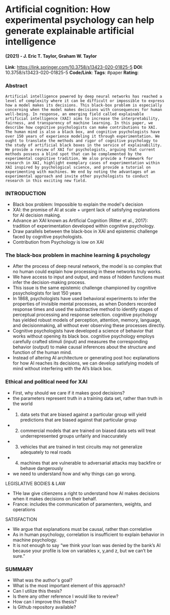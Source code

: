# Artificial cognition: How experimental psychology can help generate explainable artificial intelligence
#### (2021) - J. Eric T. Taylor, Graham W. Taylor
**Link**: https://link.springer.com/10.3758/s13423-020-01825-5
**DOI**: 10.3758/s13423-020-01825-5
**Code/Link**:
**Tags**: #paper
**Rating**:

### Abstract

```
Artificial intelligence powered by deep neural networks has reached a level of complexity where it can be difficult or impossible to express how a model makes its decisions. This black-box problem is especially concerning when the model makes decisions with consequences for human well-being. In response, an emerging field called explainable artificial intelligence (XAI) aims to increase the interpretability, fairness, and transparency of machine learning. In this paper, we describe how cognitive psychologists can make contributions to XAI. The human mind is also a black box, and cognitive psychologists have over 150 years of experience modeling it through experimentation. We ought to translate the methods and rigor of cognitive psychology to the study of artificial black boxes in the service of explainability. We provide a review of XAI for psychologists, arguing that current methods possess a blind spot that can be complemented by the experimental cognitive tradition. We also provide a framework for research in XAI, highlight exemplary cases of experimentation within XAI inspired by psychological science, and provide a tutorial on experimenting with machines. We end by noting the advantages of an experimental approach and invite other psychologists to conduct research in this exciting new field.
```

### INTRODUCTION

- Black box problem: Impossible to explain the model's decision
- XAI: the promise of AI at scale + urgent lack of satisfying explanations for AI decision making.
- Advance an XAI known as Artificial Cognition (Ritter et al., 2017): tradition of experimentation developed within cognitive psychology. 
- Draw parallels between the black-box in XAI and epistemic challenge faced by cognitive psychologists.
- Contribution from Psychology is low on XAI

### The black-box problem in machine learning & psychology

- After the process of deep neural network, the model is so complex that no human could explain how processing in these networks truly works.
- We have access to input and output, and mass of hidden functions must infer the decision-making process.
- This issue is the same epistemic challenge championed by cognitive pssychologists for last 150 years
- In 1868, psychologists have used behavioral experiments to infer the properties of invisible mental processes, as when Donders recorded response times and used the subtractive method to identify stages of perceptual processing and response selection. cognitive psychology has yielded robust models of perception, attention, memory, language, and decisionmaking, all without ever observing these processes directly.
- Cognitive psychologists have developed a science of behavior that works without opening its black box. cognitive psychology employs carefully crafted stimuli (input) and measures the corresponding behavior (output) to make causal inferences about the structure and function of the human mind.
- Instead of altering AI architecture or generating post hoc explanations for how AI reaches its decisions, we can develop satisfying models of mind without interfering with the AI’s black box.

### Ethical and political need for XAI

- First, why should we care if it makes good decisions?
- the parameters represent truth in a training data set, rather than truth in the world
- 1. data sets that are biased against a particular group will yield predictions that are biased against that particular group
- 2. commercial models that are trained on biased data sets will treat underrepresented groups unfairly and inaccurately
- 3. vehicles that are trained in test circuits may not generalize adequately to real roads
- 4. machines that are vulnerable to adversarial attacks may backfire or behave dangerously
- we need to understand how and why things can go wrong.

LEGISLATIVE BODIES & LAW

- THe law give citienzens a right to understand how AI makes decisions when it makes decisions on their behalf.
- France: includes the communication of paramenters, weights, and operations

SATISFACTION

- We argue that explanations must be causal, rather than correlative
- As in human psychology, correlation is insufficient to explain behavior in machine psychology.
- It is not enough to say “we think your loan was denied by the bank’s AI because your profile is low on variables x, y,and z, but we can’t be sure.”

### 

### SUMMARY
- What was the author's goal?
- What is the most important element of this approach?
- Can I utilize this thesis?
- Is there any other reference I would like to review?
- How can I improve this thesis?
- Is Github repository available?